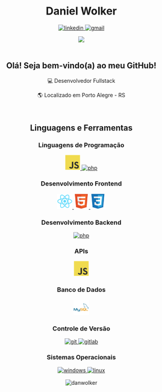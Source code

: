 <h1 align="center">Daniel Wolker</h1>

<p align="center">
<a href="https://www.linkedin.com/in/daniel-iglessias-b1416020b/" target="_blank" rel="noreferrer"> <img src="https://img.shields.io/badge/LinkedIn-0077B5?style=for-the-badge&logo=linkedin&logoColor=white" alt="linkedin"/> </a>
<a href="mailto:danewolker@gmail.com" target="_blank" rel="noreferrer"> <img src="https://img.shields.io/badge/Gmail-D14836?style=for-the-badge&logo=gmail&logoColor=white" alt="gmail"/> </a>
</p>

<div align="center">
<!--   <img height="180em" src="https://github-readme-stats.vercel.app/api?username=danwolker&show_icons=true&theme=default&include_all_commits=true&count_private=true"/> -->
  <img height="180em" src="https://github-readme-stats.vercel.app/api/top-langs/?username=danwolker&layout=compact&langs_count=7&theme=default"/>
</div>
  
<br>

<h2 align="center">Olá! Seja bem-vindo(a) ao meu GitHub!</h2>
<div align="center">
<p>💻 Desenvolvedor Fullstack</p>
<p>🌎 Localizado em Porto Alegre - RS</p>
</div>

<br>

<h2 align="center">Linguagens e Ferramentas</h2>

<h3 align="center">Linguagens de Programação</h3>
<p align="center">
<a href="https://developer.mozilla.org/pt-BR/docs/Web/JavaScript" target="_blank" rel="noreferrer"> <img src="https://raw.githubusercontent.com/devicons/devicon/master/icons/javascript/javascript-original.svg" alt="javascript" width="40" height="40"/> </a>
<a href="https://www.php.net/" target="_blank" rel="noreferrer"> <img src="https://cdn.jsdelivr.net/gh/devicons/devicon/icons/php/php-plain.svg" alt="php" width="40" height="40"/> </a>
</p>

<h3 align="center">Desenvolvimento Frontend</h3>
<p align="center">
<a href="https://reactnative.dev/" target="_blank" rel="noreferrer"> <img src="https://raw.githubusercontent.com/devicons/devicon/master/icons/react/react-original.svg" alt="react native" width="40" height="40"/> </a>
<a href="https://developer.mozilla.org/pt-BR/docs/Web/HTML" target="_blank" rel="noreferrer"> <img src="https://raw.githubusercontent.com/devicons/devicon/1119b9f84c0290e0f0b38982099a2bd027a48bf1/icons/html5/html5-original.svg" alt="html5" width="40" height="40"/> </a>
<a href="https://developer.mozilla.org/pt-BR/docs/Web/CSS" target="_blank" rel="noreferrer"> <img src="https://raw.githubusercontent.com/devicons/devicon/1119b9f84c0290e0f0b38982099a2bd027a48bf1/icons/css3/css3-original.svg" alt="css" width="40" height="40"/> </a>
</p>

<h3 align="center">Desenvolvimento Backend</h3>
<p align="center">
<a href="https://www.php.net/" target="_blank" rel="noreferrer"> <img src="https://cdn.jsdelivr.net/gh/devicons/devicon/icons/php/php-plain.svg" alt="php" width="40" height="40"/> </a>
</p>

<h3 align="center">APIs</h3>
<p align="center">
<a href="https://axios-http.com/" target="_blank" rel="noreferrer"> <img src="https://raw.githubusercontent.com/devicons/devicon/master/icons/javascript/javascript-original.svg" alt="axios" width="40" height="40"/> </a>
</p>

<h3 align="center">Banco de Dados</h3>
<p align="center">
<a href="https://www.mysql.com/" target="_blank" rel="noreferrer"> <img src="https://raw.githubusercontent.com/devicons/devicon/master/icons/mysql/mysql-original-wordmark.svg" alt="mysql" width="40" height="40"/> </a>
</p>

<h3 align="center">Controle de Versão</h3>
<p align="center">
<a href="https://git-scm.com/" target="_blank" rel="noreferrer"> <img src="https://www.vectorlogo.zone/logos/git-scm/git-scm-icon.svg" alt="git" width="40" height="40"/> </a>
<a href="https://about.gitlab.com/" target="_blank" rel="noreferrer"> <img src="https://www.vectorlogo.zone/logos/gitlab/gitlab-icon.svg" alt="gitlab" width="40" height="40"/> </a>
</p>

<h3 align="center">Sistemas Operacionais</h3>
<p align="center">
<a href="https://www.microsoft.com/" target="_blank" rel="noreferrer"> <img src="https://cdn.jsdelivr.net/gh/devicons/devicon/icons/windows8/windows8-original.svg" alt="windows" width="40" height="40"/> </a>
<a href="https://ubuntu.com/" target="_blank" rel="noreferrer"> <img src="https://www.vectorlogo.zone/logos/ubuntu/ubuntu-icon.svg" alt="linux" width="40" height="40"/> </a>
</p>

<p align="center"><img align="center" src="https://github-readme-streak-stats.herokuapp.com/?user=danwolker" alt="danwolker" /></p>
